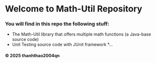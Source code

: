 # Welcome to Math-Util Repository 
### You will find in this repo the following stuff: 
* The Math-Util library that offers multiple math functions (a Java-base source code)
* Unit Testing source code with JUnit framework 
*...
#### © 2025 thanhthao2004qn